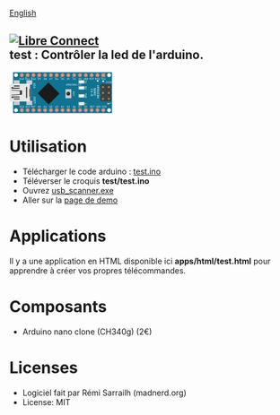 [English](README.md)

[![Libre Connect](https://madnerdorg.github.io/libreconnect/doc/img/libreconnect_banner.png)](https://madnerdorg.github.io/libreconnect/)   
test : Contrôler la led de l'arduino.
-------------------
![LedAnimation](doc/nano_led_anim.gif?raw=true)

# Utilisation
* Télécharger le code arduino : [test.ino](https://github.com/madnerdorg/test/archive/master.zip)
* Téléverser le croquis **test/test.ino**
* Ouvrez [usb_scanner.exe](http://github.com/madnerdorg/libreConnect/releases)
* Aller sur la [page de demo](http://madnerd.org/interface/howto.html)

# Applications
Il y a une application en HTML disponible ici **apps/html/test.html** pour apprendre à créer vos propres télécommandes.

# Composants
* Arduino nano clone (CH340g) (2€)

# Licenses
* Logiciel fait par Rémi Sarrailh (madnerd.org)
* License: MIT
